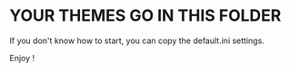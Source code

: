 YOUR THEMES GO IN THIS FOLDER
=============================

If you don't know how to start, you can copy the default.ini settings.

Enjoy !


